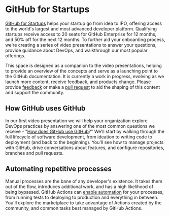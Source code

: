# GitHub for Startups

[GitHub for Startups](https://github.com/enterprise/startups/) helps your startup go from idea to IPO, offering access to the world's largest and most advanced developer platform. Qualifying startups receive access to 20 seats for GitHub Enterprise for 12 months, and 50% off for the next 12 months. To further aid your onboarding process, we're creating a series of video presentations to answer your questions, provide guidance about DevOps, and walkthrough our most popular offerings.

This space is designed as a companion to the video presentations, helping to provide an overview of the concepts and serve as a launching point to the GitHub documentation. It is currently a work in progress, evolving as we launch more content, receive feedback, and products change. Please provide [feedback](/issues) or make a [pull request](/pulls) to aid the shaping of this content and support the community.

## How GitHub uses GitHub

In our first video presentation we will help your organization explore DevOps practices by answering one of the most common questions we receive - "[How does GitHub use GitHub](/how-github-uses-github.md)?" We'll start by walking through the full lifecycle of software development, from ideation to writing code to deployment (and back to the beginning). You'll see how to manage projects with GitHub, drive conversations about features, and configure repositories, branches and pull requests.

## Automating repetitive processes

Manual processes are the bane of any developer's existence. It takes them out of the flow, introduces additional work, and has a high likelihood of being bypassed. GitHub Actions can [enable automation](automation.md) for your processes, from running tests to deploying to production and everything in between. You'll explore the marketplace to take advantage of Actions created by the community, and common tasks best managed by GitHub Actions.

